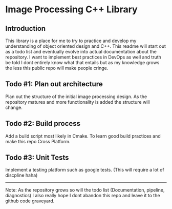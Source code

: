 # Image Processing C++ Library #
## Introduction
This library is a place for me to try to practice and develop my understanding of object oriented design and C++. This readme will start out as a todo list and eventually evolve into actual documentation about the repository. I want to implement best practices in DevOps as well and truth be told I dont entirely know what that entails but as my knowledge grows the less this public repo will make people cringe. 

## Todo #1: Plan out architecture
Plan out the structure of the initial image processing design. As the repository matures and more functionality is added the structure will change. 

## Todo #2: Build process
Add a build script most likely in Cmake. To learn good build practices and make this repo Cross Platform.

## Todo #3: Unit Tests
Implement a testing platform such as google tests. (This will require a lot of discpline haha)
___ 
Note: As the repository grows so will the todo list (Documentation, pipeline, diagnostics) I also really hope I dont abandon this repo and leave it to the github code graveyard. 